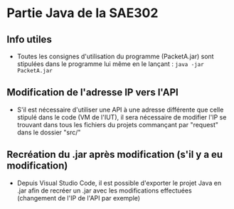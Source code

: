 # Partie Java de la SAE302

## Info utiles

* Toutes les consignes d'utilisation du programme (PacketA.jar) sont stipulées dans le programme lui même en le lançant : ```java -jar PacketA.jar```

## Modification de l'adresse IP vers l'API

* S'il est nécessaire d'utiliser une API à une adresse différente que celle stipulé dans le code (VM de l'IUT), il sera nécessaire de modifier l'IP se trouvant dans tous les fichiers du projets commançant par "request" dans le dossier "src/"

## Recréation du .jar après modification (s'il y a eu modification)

* Depuis Visual Studio Code, il est possible d'exporter le projet Java en .jar afin de recréer un .jar avec les modifications effectuées (changement de l'IP de l'API par exemple)
